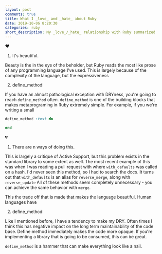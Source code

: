 ```yaml
---
layout: post
comments: true
title: What I _love_ and _hate_ about Ruby
date: 2019-10-06 8:20:30
categories: ruby
short_description: My _love_/_hate_ relationship with Ruby summarized
---
```


:heart:

1. It's beautiful.

Beauty is the in the eye of the beholder, but Ruby reads the most like
prose of any programming language I've used. This is largely because
of the complexity of the language, but the expressiveness

2. define_method

If you have an almost pathological exception with DRYness, you're going to reach
`define_method` often. `define_method` is one of the building blocks that makes
metaprograming in Ruby extremely simple. For example, if you we're writing a small

```ruby
define_method :test do

end
```

:broken_heart:

1. There are n ways of doing this.

This is largely a critique of Active Support, but this problem exists in
the standard library to some extent as well. The most recent example of this
was when I was reading a pull request with where `with_defaults` was called
on a hash. I'd never seen this method, so I had to search the docs. It turns
out that `with_defaults` is an alias for `reverse_merge`, along with `reverse_update`
All of these methods seem completely unnecessary - you can achieve the same behavior with
`merge`.

This the trade off that is made that makes the language beautiful. Human languages have

2. define_method

Like I mentioned before, I have a tendency to make my DRY. Often times I think this has
negative impact on the long term maintainability of the code base. Define method
immediately makes the code more opaque. If you're implementing a library that is going to
be consumed, this can be great.

`define_method` is a hammer that can make everything look like a nail.
